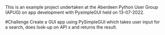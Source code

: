 
This is an example project undertaken at the Aberdeen Python User Group (APUG) on app development with PysimpleGUI held on 13-07-2022.

#Challenge
Create a GUI app using PySimpleGUI which takes user input for a search, does look-up on API x and returns the result.
